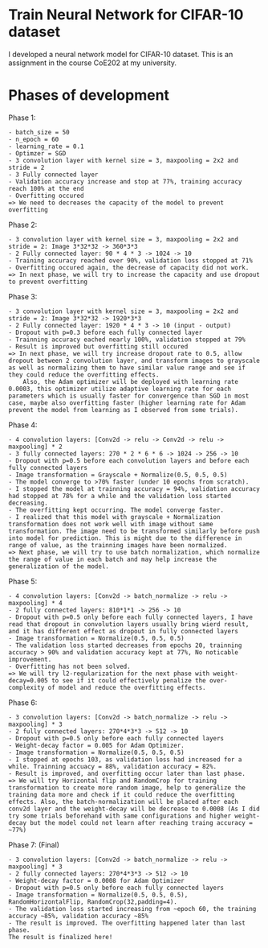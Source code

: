 # Train Neural Network for CIFAR-10 dataset
I developed a neural network model for CIFAR-10 dataset. This is an assignment in the course CoE202 at my university.

# Phases of development

Phase 1:

    - batch_size = 50
    - n_epoch = 60
    - learning_rate = 0.1
    - Optimzer = SGD
    - 3 convolution layer with kernel size = 3, maxpooling = 2x2 and stride = 2
    - 3 Fully connected layer
    - Validation accuracy increase and stop at 77%, training accuracy reach 100% at the end
    - Overfitting occured
    => We need to decreases the capacity of the model to prevent overfitting
    
Phase 2: 

    - 3 convolution layer with kernel size = 3, maxpooling = 2x2 and stride = 2: Image 3*32*32 -> 360*3*3
    - 2 Fully connected layer: 90 * 4 * 3 -> 1024 -> 10
    - Training accuracy reached over 90%, validation loss stopped at 71%
    - Overfitting occured again, the decrease of capacity did not work.
    => In next phase, we will try to increase the capacity and use dropout to prevent overfitting
    
Phase 3: 

    - 3 convolution layer with kernel size = 3, maxpooling = 2x2 and stride = 2: Image 3*32*32 -> 1920*3*3
    - 2 Fully connected layer: 1920 * 4 * 3 -> 10 (input - output)
    - Dropout with p=0.3 before each fully connected layer
    - Trainning accuracy eached nearly 100%, validation stopped at 79%
    - Result is improved but overfitting still occured 
    => In next phase, we will try increase dropout rate to 0.5, allow dropout between 2 convolution layer, and transform images to grayscale as well as normalizing them to have similar value range and see if they could reduce the overfitting effects.
        Also, the Adam optimizer will be deployed with learning rate 0.0003, this optimizer utilize adaptive learning rate for each parameters which is usually faster for convergence than SGD in most case, maybe also overfitting faster (higher learning rate for Adam prevent the model from learning as I observed from some trials).

Phase 4: 

    - 4 convolution layers: [Conv2d -> relu -> Conv2d -> relu -> maxpooling] * 2 
    - 3 fully connected layers: 270 * 2 * 6 * 6 -> 1024 -> 256 -> 10
    - Dropout with p=0.5 before each convolution layers and before each fully connected layers
    - Image transformation = Grayscale + Normalize(0.5, 0.5, 0.5)
    - The model converge to >70% faster (under 10 epochs from scratch).
    - I stopped the model at trainning accuracy = 94%, validation accuracy had stopped at 78% for a while and the validation loss started decreasing.
    - The overfitting kept occurring. The model converge faster.
    - I realized that this model with grayscale + Normalization transformation does not work well with image without same transformation. The image need to be transformed similarly before push into model for prediction. This is might due to the difference in range of value, as the trainning images have been normalized.
    => Next phase, we will try to use batch normalization, which normalize the range of value in each batch and may help increase the generalization of the model.
    
Phase 5: 

    - 4 convolution layers: [Conv2d -> batch_normalize -> relu -> maxpooling] * 4
    - 2 fully connected layers: 810*1*1 -> 256 -> 10
    - Dropout with p=0.5 only before each fully connected layers, I have read that dropout in convolution layers usually bring wierd result, and it has different effect as dropout in fully connected layers
    - Image transformation = Normalize(0.5, 0.5, 0.5)
    - The validation loss started decreases from epochs 20, trainning accuracy > 90% and validation accuracy kept at 77%, No noticable improvement.
    - Overfitting has not been solved.
    => We will try l2-regularization for the next phase with weight-decay=0.005 to see if it could effectively penalize the over-complexity of model and reduce the overfitting effects.

Phase 6: 

    - 3 convolution layers: [Conv2d -> batch_normalize -> relu -> maxpooling] * 3
    - 2 fully connected layers: 270*4*3*3 -> 512 -> 10
    - Dropout with p=0.5 only before each fully connected layers
    - Weight-decay factor = 0.005 for Adam Optimizer.
    - Image transformation = Normalize(0.5, 0.5, 0.5)
    - I stopped at epochs 103, as validation loss had increased for a while. Trainning accuacy = 88%, validation accuracy = 82%. 
    - Result is improved, and overfitting occur later than last phase.
    => We will try Horizontal flip and RandomCrop for training transformation to create more random image, help to generalize the training data more and check if it could reduce the overfitting effects. Also, the batch-normalization will be placed after each conv2d layer and the weight-decay will be decrease to 0.0008 (As I did try some trials beforehand with same configurations and higher weight-decay but the model could not learn after reaching traing accuracy = ~77%)

Phase 7: (Final)

    - 3 convolution layers: [Conv2d -> batch_normalize -> relu -> maxpooling] * 3
    - 2 fully connected layers: 270*4*3*3 -> 512 -> 10
    - Weight-decay factor = 0.0008 for Adam Optimizer
    - Dropout with p=0.5 only before each fully connected layers
    - Image transformation = Normalize(0.5, 0.5, 0.5), RandomHorizontalFlip, RandomCrop(32,padding=4).
    - The validation loss started increasing from ~epoch 60, the training accuracy ~85%, validation accuracy ~85%
    - The result is improved. The overfitting happened later than last phase.
    The result is finalized here!
